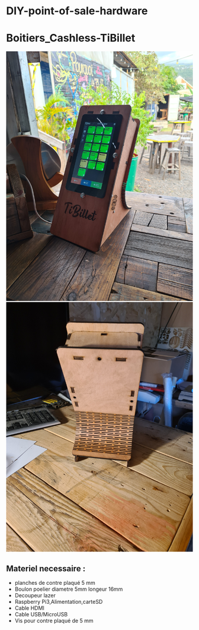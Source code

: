 # DIY-point-of-sale-hardware
# Boitiers_Cashless-TiBillet
![](Asset/20230719_155720.jpg)
![](Asset/20230527_103827.jpg)
## Materiel necessaire :
- planches de contre plaqué 5 mm
- Boulon poelier diametre 5mm longeur 16mm
- Decoupeur lazer
- Raspberry Pi3,Alimentation,carteSD
- Cable HDMI
- Cable USB/MicroUSB
- Vis pour contre plaqué de 5 mm 
